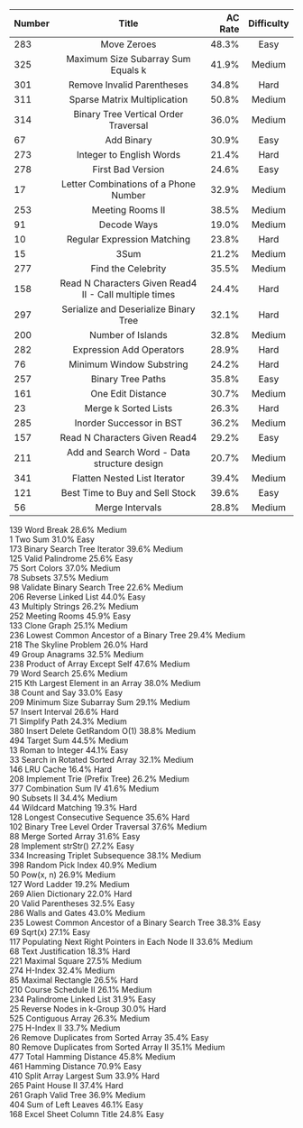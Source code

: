 | Number | Title                              | AC Rate | Difficulty |
| ------ |:----------------------------------:| -------:|:----------:|
|283|	Move Zeroes|	48.3%|	Easy|	
|325|	Maximum Size Subarray Sum Equals k| 	41.9%|	Medium|	
|301|	Remove Invalid Parentheses|	34.8%|	Hard|	
|311|	Sparse Matrix Multiplication| 	50.8%|	Medium|	
|314|	Binary Tree Vertical Order Traversal| 	36.0%|	Medium|	
|67|	Add Binary|	30.9%|	Easy|	
|273|	Integer to English Words|	21.4%|	Hard|	
|278|	First Bad Version|	24.6%|	Easy|	
|17|	Letter Combinations of a Phone Number|	32.9%|	Medium|	
|253|	Meeting Rooms II| 	38.5%|	Medium|	
|91|	Decode Ways|	19.0%|	Medium|	
|10|	Regular Expression Matching|	23.8%|	Hard|	
|15|	3Sum|	21.2%|	Medium|	
|277|	Find the Celebrity| 	35.5%|	Medium|	
|158|	Read N Characters Given Read4 II - Call multiple times|	24.4%|	Hard|	
|297|	Serialize and Deserialize Binary Tree|	32.1%|	Hard|	
|200|	Number of Islands|	32.8%|	Medium|	
|282|	Expression Add Operators|	28.9%|	Hard|	
|76|	Minimum Window Substring|	24.2%|	Hard|	
|257|	Binary Tree Paths|	35.8%|	Easy|	
|161|	One Edit Distance| 	30.7%|	Medium|	
|23|	Merge k Sorted Lists|	26.3%|	Hard|	
|285|	Inorder Successor in BST| 	36.2%|	Medium|	
|157|	Read N Characters Given Read4| 	29.2%|	Easy|	
|211|	Add and Search Word - Data structure design|	20.7%|	Medium|	
|341|	Flatten Nested List Iterator|	39.4%|	Medium|	
121|	Best Time to Buy and Sell Stock|	39.6%|	Easy|	
|56|	Merge Intervals|	28.8%|	Medium|	
139	Word Break	28.6%	Medium	
1	Two Sum	31.0%	Easy	
173	Binary Search Tree Iterator	39.6%	Medium	
125	Valid Palindrome	25.6%	Easy	
75	Sort Colors	37.0%	Medium	
78	Subsets	37.5%	Medium	
98	Validate Binary Search Tree	22.6%	Medium	
206	Reverse Linked List	44.0%	Easy	
43	Multiply Strings	26.2%	Medium	
252	Meeting Rooms 	45.9%	Easy	
133	Clone Graph	25.1%	Medium	
236	Lowest Common Ancestor of a Binary Tree	29.4%	Medium	
218	The Skyline Problem	26.0%	Hard	
49	Group Anagrams	32.5%	Medium	
238	Product of Array Except Self	47.6%	Medium	
79	Word Search	25.6%	Medium	
215	Kth Largest Element in an Array	38.0%	Medium	
38	Count and Say	33.0%	Easy	
209	Minimum Size Subarray Sum	29.1%	Medium	
57	Insert Interval	26.6%	Hard	
71	Simplify Path	24.3%	Medium	
380	Insert Delete GetRandom O(1)	38.8%	Medium	
494	Target Sum	44.5%	Medium	
13	Roman to Integer	44.1%	Easy	
33	Search in Rotated Sorted Array	32.1%	Medium	
146	LRU Cache	16.4%	Hard	
208	Implement Trie (Prefix Tree)	26.2%	Medium	
377	Combination Sum IV	41.6%	Medium	
90	Subsets II	34.4%	Medium	
44	Wildcard Matching	19.3%	Hard	
128	Longest Consecutive Sequence	35.6%	Hard	
102	Binary Tree Level Order Traversal	37.6%	Medium	
88	Merge Sorted Array	31.6%	Easy	
28	Implement strStr()	27.2%	Easy	
334	Increasing Triplet Subsequence	38.1%	Medium	
398	Random Pick Index	40.9%	Medium	
50	Pow(x, n)	26.9%	Medium	
127	Word Ladder	19.2%	Medium	
269	Alien Dictionary 	22.0%	Hard	
20	Valid Parentheses	32.5%	Easy	
286	Walls and Gates 	43.0%	Medium	
235	Lowest Common Ancestor of a Binary Search Tree	38.3%	Easy	
69	Sqrt(x)	27.1%	Easy	
117	Populating Next Right Pointers in Each Node II	33.6%	Medium	
68	Text Justification	18.3%	Hard	
221	Maximal Square	27.5%	Medium	
274	H-Index	32.4%	Medium	
85	Maximal Rectangle	26.5%	Hard	
210	Course Schedule II	26.1%	Medium	
234	Palindrome Linked List	31.9%	Easy	
25	Reverse Nodes in k-Group	30.0%	Hard	
525	Contiguous Array	26.3%	Medium	
275	H-Index II	33.7%	Medium	
26	Remove Duplicates from Sorted Array	35.4%	Easy	
80	Remove Duplicates from Sorted Array II	35.1%	Medium	
477	Total Hamming Distance	45.8%	Medium	
461	Hamming Distance	70.9%	Easy	
410	Split Array Largest Sum	33.9%	Hard	
265	Paint House II 	37.4%	Hard	
261	Graph Valid Tree 	36.9%	Medium	
404	Sum of Left Leaves	46.1%	Easy	
168	Excel Sheet Column Title	24.8%	Easy	
